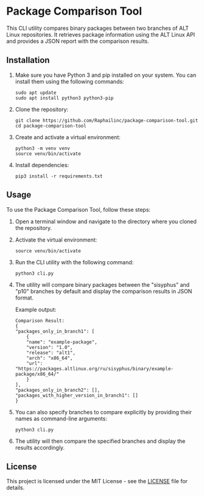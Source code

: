 # Package Comparison Tool

This CLI utility compares binary packages between two branches of ALT Linux repositories. It retrieves package information using the ALT Linux API and provides a JSON report with the comparison results.

## Installation

1. Make sure you have Python 3 and pip installed on your system. You can install them using the following commands:

    ```
    sudo apt update
    sudo apt install python3 python3-pip
    ```

2. Clone the repository:

    ```
    git clone https://github.com/Raphailinc/package-comparison-tool.git
    cd package-comparison-tool
    ```

3. Create and activate a virtual environment:

    ```
    python3 -m venv venv
    source venv/bin/activate
    ```

4. Install dependencies:

    ```
    pip3 install -r requirements.txt
    ```

## Usage

To use the Package Comparison Tool, follow these steps:

1. Open a terminal window and navigate to the directory where you cloned the repository.

2. Activate the virtual environment:

    ```
    source venv/bin/activate
    ```

3. Run the CLI utility with the following command:

    ```
    python3 cli.py
    ```

4. The utility will compare binary packages between the "sisyphus" and "p10" branches by default and display the comparison results in JSON format.

    Example output:

    ```
    Comparison Result:
    {
    "packages_only_in_branch1": [
        {
        "name": "example-package",
        "version": "1.0",
        "release": "alt1",
        "arch": "x86_64",
        "url": "https://packages.altlinux.org/ru/sisyphus/binary/example-package/x86_64/"
        }
    ],
    "packages_only_in_branch2": [],
    "packages_with_higher_version_in_branch1": []
    }
    ```

5. You can also specify branches to compare explicitly by providing their names as command-line arguments:

    ```
    python3 cli.py
    ```

6. The utility will then compare the specified branches and display the results accordingly.

## License

This project is licensed under the MIT License - see the [LICENSE](LICENSE) file for details.